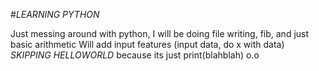 #*LEARNING PYTHON*

Just messing around with python, I will be doing file writing, fib, and just basic arithmetic
Will add input features (input data, do x with data)
*SKIPPING HELLOWORLD* because its just 
print(blahblah) o.o